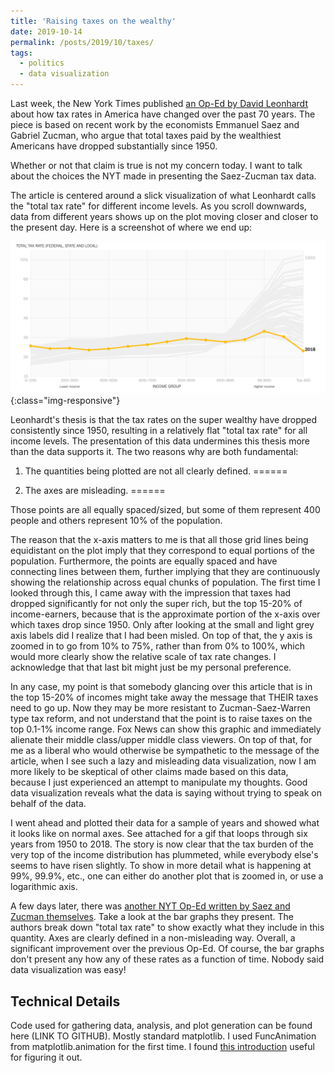 ```yaml
---
title: 'Raising taxes on the wealthy'
date: 2019-10-14
permalink: /posts/2019/10/taxes/
tags:
  - politics
  - data visualization
---
```


Last week, the New York Times published [an Op-Ed by David Leonhardt](https://www.nytimes.com/interactive/2019/10/06/opinion/income-tax-rate-wealthy.html) about how tax rates in America have changed over the past 70 years. The piece is based on recent work by the economists Emmanuel Saez and Gabriel Zucman, who argue that total taxes paid by the wealthiest Americans have dropped substantially since 1950. 

Whether or not that claim is true is not my concern today. I want to talk about the choices the NYT made in presenting the Saez-Zucman tax data. 

The article is centered around a slick visualization of what Leonhardt calls the "total tax rate" for different income levels. As you scroll downwards, data from different years shows up on the plot moving closer and closer to the present day. Here is a screenshot of where we end up:

![original-nyt](/images/for-posts/leonhardt-screencap.png){:class="img-responsive"}

Leonhardt's thesis is that the tax rates on the super wealthy have dropped consistently since 1950, resulting in a relatively flat "total tax rate" for all income levels. The presentation of this data undermines this thesis more than the data supports it. The two reasons why are both fundamental:

1) The quantities being plotted are not all clearly defined.
======

2) The axes are misleading.
======

Those points are all equally spaced/sized, but some of them represent 400 people and others represent 10% of the population.

The reason that the x-axis matters to me is that all those grid lines being equidistant on the plot imply that they correspond to equal portions of the population. Furthermore, the points are equally spaced and have connecting lines between them, further implying that they are continuously showing the relationship across equal chunks of population. The first time I looked through this, I came away with the impression that taxes had dropped significantly for not only the super rich, but the top 15-20% of income-earners, because that is the approximate portion of the x-axis over which taxes drop since 1950. Only after looking at the small and light grey axis labels did I realize that I had been misled. On top of that, the y axis is zoomed in to go from 10% to 75%, rather than from 0% to 100%, which would more clearly show the relative scale of tax rate changes. I acknowledge that that last bit might just be my personal preference. 

In any case, my point is that somebody glancing over this article that is in the top 15-20% of incomes might take away the message that THEIR taxes need to go up. Now they may be more resistant to Zucman-Saez-Warren type tax reform, and not understand that the point is to raise taxes on the top 0.1-1% income range. Fox News can show this graphic and immediately alienate their middle class/upper middle class viewers. On top of that, for me as a liberal who would otherwise be sympathetic to the message of the article, when I see such a lazy and misleading data visualization, now I am more likely to be skeptical of other claims made based on this data, because I just experienced an attempt to manipulate my thoughts. Good data visualization reveals what the data is saying without trying to speak on behalf of the data.

I went ahead and plotted their data for a sample of years and showed what it looks like on normal axes. See attached for a gif that loops through six years from 1950 to 2018. The story is now clear that the tax burden of the very top of the income distribution has plummeted, while everybody else's seems to have risen slightly. To show in more detail what is happening at 99%, 99.9%, etc., one can either do another plot that is zoomed in, or use a logarithmic axis.

A few days later, there was [another NYT Op-Ed written by Saez and Zucman themselves](https://www.nytimes.com/2019/10/11/opinion/sunday/wealth-income-tax-rate.html?action=click&module=Opinion&pgtype=Homepage). Take a look at the bar graphs they present. The authors break down "total tax rate" to show exactly what they include in this quantity. Axes are clearly defined in a non-misleading way. Overall, a significant improvement over the previous Op-Ed. Of course, the bar graphs don't present any how any of these rates as a function of time. Nobody said data visualization was easy!

Technical Details
------
Code used for gathering data, analysis, and plot generation can be found here (LINK TO GITHUB). Mostly standard matplotlib. I used FuncAnimation from matplotlib.animation for the first time. I found [this introduction](https://eli.thegreenplace.net/2016/drawing-animated-gifs-with-matplotlib/) useful for figuring it out.
